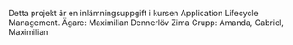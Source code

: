 Detta projekt är en inlämningsuppgift i kursen Application Lifecycle Management.
Ägare: Maximilian Dennerlöv Zima
Grupp: Amanda, Gabriel, Maximilian